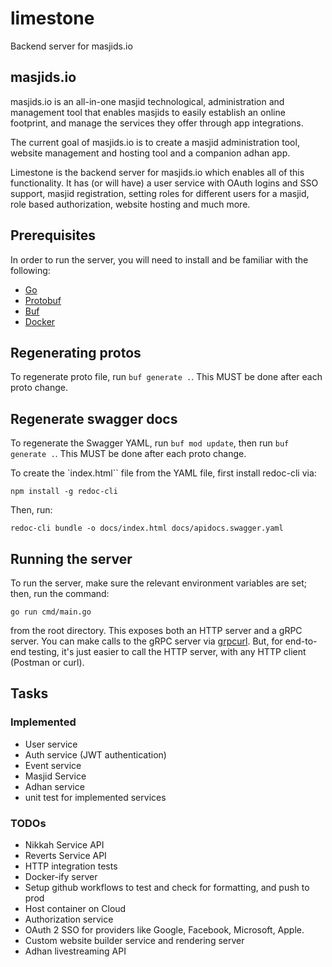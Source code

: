 # limestone
Backend server for masjids.io

## masjids.io
masjids.io is an all-in-one masjid technological, administration and management tool that enables masjids to easily establish an online footprint, and manage the services they offer through app integrations.

The current goal of masjids.io is to create a masjid administration tool, website management and hosting tool and a companion adhan app.

Limestone is the backend server for masjids.io which enables all of this functionality. It has (or will have) a user service
with OAuth logins and SSO support, masjid registration, setting roles for different users for a masjid, role based authorization, website hosting and much more. 

## Prerequisites

In order to run the server, you will need to install and be familiar with the following:

* [Go](https://go.dev/)
* [Protobuf](https://protobuf.dev/downloads/)
* [Buf](https://buf.build/)
* [Docker](https://bazel.build/)

## Regenerating protos

To regenerate proto file, run `buf generate .`. This MUST be done after each proto change.

## Regenerate swagger docs

To regenerate the Swagger YAML, run `buf mod update`, then run `buf generate .`. This MUST be done after each proto change.

To create the `index.html`` file from the YAML file, first install redoc-cli via:

`npm install -g redoc-cli`

Then, run:

`redoc-cli bundle -o docs/index.html docs/apidocs.swagger.yaml`


## Running the server
To run the server, make sure the relevant environment variables are set; then, run the command:

`go run cmd/main.go`

from the root directory. This exposes both an HTTP server and a gRPC server. You can make calls to the gRPC server via [grpcurl](https://github.com/fullstorydev/grpcurl). But, for end-to-end testing, it's just easier to call the HTTP server, with any HTTP client (Postman or curl).

## Tasks

### Implemented

- User service
- Auth service (JWT authentication)
- Event service
- Masjid Service
- Adhan service
- unit test for implemented services

### TODOs

- Nikkah Service API
- Reverts Service API
- HTTP integration tests
- Docker-ify server
- Setup github workflows to test and check for formatting, and push to prod
- Host container on Cloud
- Authorization service
- OAuth 2 SSO for providers like Google, Facebook, Microsoft, Apple.
- Custom website builder service and rendering server
- Adhan livestreaming API
